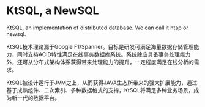 # KtSQL, a NewSQL

KtSQL, an implementation of distributed database. We can call it htap or newsql.

KtSQL技术理论源于Google F1/Spanner。目标是研发可满足海量数据存储管理能力，同时支持ACID特性满足在线事务数据库系统。系统除应具备事务处理能力外，还可从分布式架构体系获得带来处理能力的提升，一定程度满足在线分析的需求。

KtSQL被设计运行于JVM之上，从而获得JAVA生态所带来的强大扩展能力，通过基于成熟组件、二次索引、多种数据格式的支持，KtSQL将满足多种业务场景，成为新一代的数据平台。
